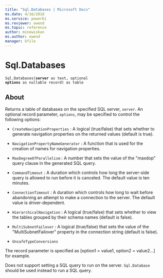 ```yaml
---
title: "Sql.Databases | Microsoft Docs"
ms.date: 4/16/2018
ms.service: powerbi
ms.reviewer: owend
ms.topic: reference
author: minewiskan
ms.author: owend
manager: kfile
---
```

# Sql.Databases
<code>Sql.Databases(**server** as text, optional **options** as nullable record) as table</code>

## About

Returns a table of databases on the specified SQL server, <code>server</code>. An optional record parameter, <code>options</code>, may be specified to control the following options: 

* <code>CreateNavigationProperties</code> : A logical (true/false) that sets whether to generate navigation properties on the returned values (default is true).
  
* <code>NavigationPropertyNameGenerator</code> : A function that is used for the creation of names for navigation properties.

* <code>MaxDegreeOfParallelism</code> : A number that sets the value of the &quot;maxdop&quot; query clause in the generated SQL query.
  
* <code>CommandTimeout</code> : A duration which controls how long the server-side query is allowed to run before it is canceled. The default value is ten minutes.
  
* <code>ConnectionTimeout</code> : A duration which controls how long to wait before abandoning an attempt to make a connection to the server. The default value is driver-dependent.
  
* <code>HierarchicalNavigation</code> : A logical (true/false) that sets whether to view the tables grouped by their schema names (default is false). 
  
* <code>MultiSubnetFailover</code> : A logical (true/false) that sets the value of the &quot;MultiSubnetFailover&quot; property in the connection string (default is false).
  
* <code>UnsafeTypeConversions</code>
  

The record parameter is specified as [option1 = value1, option2 = value2...] for example.
  
Does not support setting a SQL query to run on the server. <code>Sql.Database</code> should be used instead to run a SQL query. 